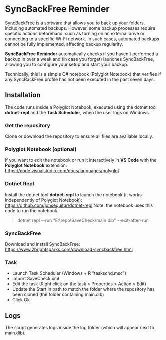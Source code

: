 # SyncBackFree Reminder

[SyncBackFree](https://www.2brightsparks.com/download-syncbackfree.html)  is a software that allows you to back up your folders, including automated backups.
However, some backup processes require specific actions beforehand, such as turning on an external drive or connecting to a specific Wi-Fi network. In such cases, automated backups cannot be fully implemented, affecting backup regularity.

**SyncBackFree Reminder** automatically checks if you haven't performed a backup in over a week and (in case you forget) launches SyncBackFree, allowing you to configure your setup and start your backup.

Technically, this is a simple C# notebook (Polyglot Notebook) that verifies if any SyncBackFree profile has not been executed in the past seven days.

## Installation
The code runs inside a Polyglot Notebook, executed using the dotnet tool **dotnet-repl** and the **Task Scheduler**, when the user logs on Windows.

### Get the repository
Clone or download the repository to ensure all files are available locally.

### Polyglot Notebook (optional)
If you want to edit the notebook or run it interactively in **VS Code** with the **Polyglot Notebook** extension:
https://code.visualstudio.com/docs/languages/polyglot

### Dotnet Repl
Install the dotnet tool **dotnet-repl** to launch the notebook (it works independently of Polyglot Notebook):
https://github.com/jonsequitur/dotnet-repl
Note: the notebook uses this code to run the notebook.
> dotnet repl --run "E:\repo\SaveCheck\main.dib" --exit-after-run

### SyncBackFree
Download and install SyncBackFree:
https://www.2brightsparks.com/download-syncbackfree.html

### Task
* Launch Task Scheduler (Windows + R "taskschd.msc")
* Import SaveCheck.xml
* Edit the task (Right click on the task > Properties > Action > Edit)
* Update the Start in path to match the folder where the repository has been cloned (the folder containing main.dib)
* Click Ok

## Logs
The script generates logs inside the log folder (which will appear next to main.dib).
